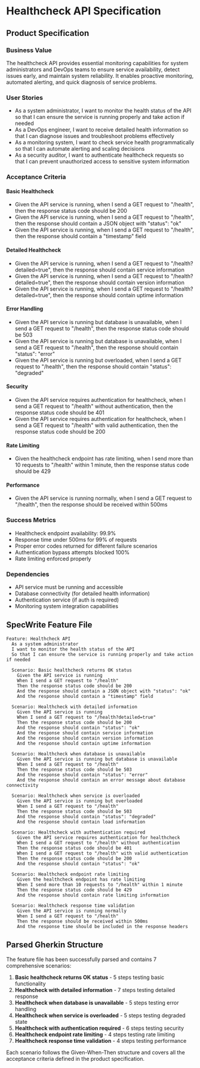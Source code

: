 # Healthcheck API Specification

## Product Specification

### Business Value
The healthcheck API provides essential monitoring capabilities for system administrators and DevOps teams to ensure service availability, detect issues early, and maintain system reliability. It enables proactive monitoring, automated alerting, and quick diagnosis of service problems.

### User Stories
- As a system administrator, I want to monitor the health status of the API so that I can ensure the service is running properly and take action if needed
- As a DevOps engineer, I want to receive detailed health information so that I can diagnose issues and troubleshoot problems effectively
- As a monitoring system, I want to check service health programmatically so that I can automate alerting and scaling decisions
- As a security auditor, I want to authenticate healthcheck requests so that I can prevent unauthorized access to sensitive system information

### Acceptance Criteria
#### Basic Healthcheck
- Given the API service is running, when I send a GET request to "/health", then the response status code should be 200
- Given the API service is running, when I send a GET request to "/health", then the response should contain a JSON object with "status": "ok"
- Given the API service is running, when I send a GET request to "/health", then the response should contain a "timestamp" field

#### Detailed Healthcheck
- Given the API service is running, when I send a GET request to "/health?detailed=true", then the response should contain service information
- Given the API service is running, when I send a GET request to "/health?detailed=true", then the response should contain version information
- Given the API service is running, when I send a GET request to "/health?detailed=true", then the response should contain uptime information

#### Error Handling
- Given the API service is running but database is unavailable, when I send a GET request to "/health", then the response status code should be 503
- Given the API service is running but database is unavailable, when I send a GET request to "/health", then the response should contain "status": "error"
- Given the API service is running but overloaded, when I send a GET request to "/health", then the response should contain "status": "degraded"

#### Security
- Given the API service requires authentication for healthcheck, when I send a GET request to "/health" without authentication, then the response status code should be 401
- Given the API service requires authentication for healthcheck, when I send a GET request to "/health" with valid authentication, then the response status code should be 200

#### Rate Limiting
- Given the healthcheck endpoint has rate limiting, when I send more than 10 requests to "/health" within 1 minute, then the response status code should be 429

#### Performance
- Given the API service is running normally, when I send a GET request to "/health", then the response should be received within 500ms

### Success Metrics
- Healthcheck endpoint availability: 99.9%
- Response time under 500ms for 99% of requests
- Proper error codes returned for different failure scenarios
- Authentication bypass attempts blocked 100%
- Rate limiting enforced properly

### Dependencies
- API service must be running and accessible
- Database connectivity (for detailed health information)
- Authentication service (if auth is required)
- Monitoring system integration capabilities

## SpecWrite Feature File

```gherkin
Feature: Healthcheck API
  As a system administrator
  I want to monitor the health status of the API
  So that I can ensure the service is running properly and take action if needed

  Scenario: Basic healthcheck returns OK status
    Given the API service is running
    When I send a GET request to "/health"
    Then the response status code should be 200
    And the response should contain a JSON object with "status": "ok"
    And the response should contain a "timestamp" field

  Scenario: Healthcheck with detailed information
    Given the API service is running
    When I send a GET request to "/health?detailed=true"
    Then the response status code should be 200
    And the response should contain "status": "ok"
    And the response should contain service information
    And the response should contain version information
    And the response should contain uptime information

  Scenario: Healthcheck when database is unavailable
    Given the API service is running but database is unavailable
    When I send a GET request to "/health"
    Then the response status code should be 503
    And the response should contain "status": "error"
    And the response should contain an error message about database connectivity

  Scenario: Healthcheck when service is overloaded
    Given the API service is running but overloaded
    When I send a GET request to "/health"
    Then the response status code should be 503
    And the response should contain "status": "degraded"
    And the response should contain load information

  Scenario: Healthcheck with authentication required
    Given the API service requires authentication for healthcheck
    When I send a GET request to "/health" without authentication
    Then the response status code should be 401
    When I send a GET request to "/health" with valid authentication
    Then the response status code should be 200
    And the response should contain "status": "ok"

  Scenario: Healthcheck endpoint rate limiting
    Given the healthcheck endpoint has rate limiting
    When I send more than 10 requests to "/health" within 1 minute
    Then the response status code should be 429
    And the response should contain rate limiting information

  Scenario: Healthcheck response time validation
    Given the API service is running normally
    When I send a GET request to "/health"
    Then the response should be received within 500ms
    And the response time should be included in the response headers
```

## Parsed Gherkin Structure

The feature file has been successfully parsed and contains 7 comprehensive scenarios:

1. **Basic healthcheck returns OK status** - 5 steps testing basic functionality
2. **Healthcheck with detailed information** - 7 steps testing detailed response
3. **Healthcheck when database is unavailable** - 5 steps testing error handling
4. **Healthcheck when service is overloaded** - 5 steps testing degraded state
5. **Healthcheck with authentication required** - 6 steps testing security
6. **Healthcheck endpoint rate limiting** - 4 steps testing rate limiting
7. **Healthcheck response time validation** - 4 steps testing performance

Each scenario follows the Given-When-Then structure and covers all the acceptance criteria defined in the product specification.